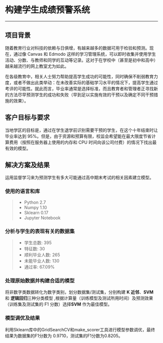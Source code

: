 # 构建学生成绩预警系统

------
## 项目背景
随着教育行业对科技的依赖与日俱增，有越来越多的数据可用于检验和预测。现在，通过像 Canvas 和 Edmodo 这样的学习管理系统，可以即时收集并使用学生活动、分数、与教师和同学的互动等记录。这对于在学校中（甚至是初中和高中）越来越流行的网上教室尤为如此。

在各级教育中，相关人士努力帮助提高学生成功的可能性，同时确保不削弱教育力度，或者不做出此类举动：在未改善实际的基础学习水平的情况下，提高学生通过考评的可能性。就此而言，毕业率通常是选择标准，而且教育者和管理者正寻找新的方法尽早预测学生的成功和失败（早到足以实施有效的干预以及确定不同干预措施的效果）。

## 客户目标与要求
当地学区的目标是，通过在学生退学前识别需要干预的学生，在这个十年结束时让毕业率达到 95%。但是，由于资源和预算有限，校监会希望能在最大限度节省计算费用（按照在服务器上使用的内存和 CPU 时间向该公司付费）的情况下找出最有效的模型。

## 解决方案及结果
运用监督学习来为预测学生有多大可能通过高中期末考试的相关因素建立模型。
### 使用的语言和库
> * Python 2.7
> * Numpy 1.10
> * Sklearn 0.17
> * Jupyter Notebook

### 分析与学生的表现有关的数据集

> * 学生总数: 395
> * 特征数: 30
> * 顺利毕业人数: 265
> * 未能毕业人数: 130
> * 通过率: 67.09%

### 处理原始数据并构建合适的模型
将非数字类数据转化为数字类别，划分数据集/测试集，分别构建 **K 近邻**、**SVM** 和 **逻辑回归**三种分类模型 ,根据计算量（训练模型及测试所用时间）及预测效果（训练集及测试集的 F1
分数）选择**SVM** 作为最佳模型。

### 模型调优及结果
利用Sklearn库中的GridSearchCV和make_scorer工具进行模型参数调优，最终结果为数据集的F1分数为 0.9710，测试集的F1分数为0.8205。